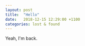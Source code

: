 ```yaml
---
layout: post
title:  "Hello"
date:   2018-12-15 12:29:00 +1100
categories: lost & found
---
```


Yeah, I'm back.


